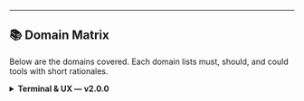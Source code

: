 
---

## 📚 Domain Matrix

Below are the domains covered. Each domain lists must, should, and could tools with short rationales.


<details>
<summary><strong>Terminal & UX — v2.0.0</strong></summary>

Terminal, shell, and UX tools for local productivity and navigation.

| Level | Tool | Rationale |
|------|------|-----------|

